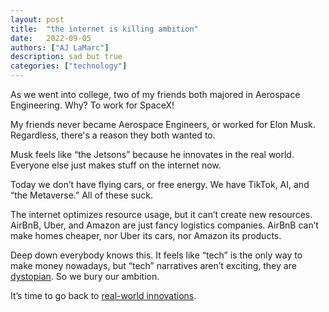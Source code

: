 ```yaml
---
layout: post
title:  "the internet is killing ambition"
date:   2022-09-05
authors: ["AJ LaMarc"]
description: sad but true
categories: ["technology"]
---
```

As we went into college, two of my friends both majored in Aerospace Engineering. Why? To work for SpaceX!

My friends never became Aerospace Engineers, or worked for Elon Musk. Regardless, there's a reason they both wanted to.

Musk feels like “the Jetsons” because he innovates in the real world.  Everyone else just makes stuff on the internet now.

Today we don’t have flying cars, or free energy.  We have TikTok, AI, and “the Metaverse.”  All of these suck.

The internet optimizes resource usage, but it can’t create new resources.  AirBnB, Uber, and Amazon are just fancy logistics companies.  AirBnB can’t make homes cheaper, nor Uber its cars, nor Amazon its products.

Deep down everybody knows this.  It feels like “tech” is the only way to make money nowadays, but “tech” narratives aren’t exciting, they are [dystopian](https://www.imdb.com/title/tt1677720/).  So we bury our ambition.

It’s time to go back to [real-world innovations](https://perell.com/essay/what-should-you-work-on/).
